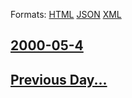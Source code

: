 
Formats: [HTML](2000/05/4/index.html)  [JSON](2000/05/4/index.json)  [XML](2000/05/4/index.xml)  

## [2000-05-4](/news/2000/05/4/index.md)

## [Previous Day...](/news/2000/05/3/index.md)


